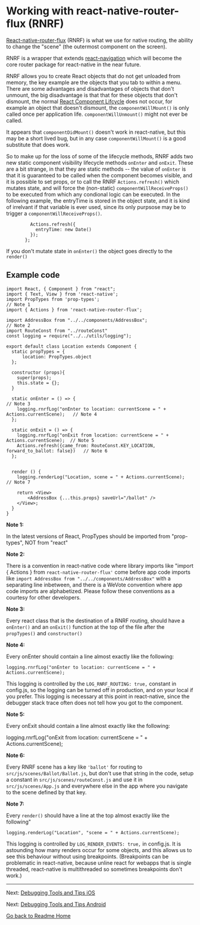 # Working with react-native-router-flux (RNRF)

[React-native-router-flux](https://github.com/aksonov/react-native-router-flux) (RNRF) is what we use for native routing,
the ability to change the "scene" (the outermost component on the screen).

RNRF is a wrapper that extends [react-navigation](https://github.com/react-community/react-navigation) which will become
the core router package for react-native in the near future.

RNRF allows you to create React objects that do not get unloaded from memory, the key example are the objects that you tab
to within a menu.  There are some advantages and disadvantages of objects that don't unmount, the big disadvantage is that
that for these objects that don't dismount, the normal [React Component Lifcycle](https://reactjs.org/docs/react-component.html)
does not occur, for example an object that doesn't dismount, the `componentWillMount()` is only called once per application
life.  `componentWillUnmount()` might not ever be called.  

It appears that `componentDidMount()` doesn't work in react-native, but this may be a short lived bug, but in any case 
`componentWillMount()` is a good substitute that does work.

So to make up for the loss of some of the lifecycle methods, RNRF adds two new static component visibility lifecycle 
methods `onEnter` and `onExit`.  These are a bit strange, in that they are static methods -- the value of `onEnter` is
that it is guaranteed to be called when the component becomes visible, and it is possible to set props, or to call the
RNRF `Actions.refresh()` which mutates state, and will force the (non-static) `componentWillReceiveProps()` to be executed
from which any condional logic can be executed.  In the following example, the entryTime is stored in the object state, and
it is kind of irrelvant if that variable is ever used, since its only purpsose may be to trigger a `componentWillReceiveProps()`.

```
         Actions.refresh({
           entryTime: new Date()
         });
       };
```
If you don't mutate state in `onEnter()` the object goes directly to the `render()`

## Example code

```
import React, { Component } from "react";
import { Text, View } from 'react-native';
import PropTypes from 'prop-types';                                             // Note 1
import { Actions } from 'react-native-router-flux';

import AddressBox from "../../components/AddressBox";                           // Note 2
import RouteConst from "../routeConst"
const logging = require("../../utils/logging");

export default class Location extends Component {
  static propTypes = {
      location: PropTypes.object
  };

  constructor (props){
    super(props);
    this.state = {};
  }

  static onEnter = () => {                                                            // Note 3
    logging.rnrfLog("onEnter to location: currentScene = " + Actions.currentScene);   // Note 4
  };

  static onExit = () => {
    logging.rnrfLog("onExit from location: currentScene = " + Actions.currentScene);  // Note 5
    Actions.refresh({came_from: RouteConst.KEY_LOCATION, forward_to_ballot: false})   // Note 6
  };


  render () {
    logging.renderLog("Location, scene = " + Actions.currentScene);                 // Note 7

    return <View>
        <AddressBox {...this.props} saveUrl="/ballot" />
    </View>;
  }
}
```

**Note 1:**

In the latest versions of React,  PropTypes should be imported from "prop-types", NOT from "react"


**Note 2:**

There is a convention in react-native code where library imports like "import { Actions } from `react-native-router-flux'`
come before app code imports like `import AddressBox from "../../components/AddressBox"` with a separating line inbetween,
and there is a WeVote convention where app code imports are alphabetized.  Please follow these conventions as a courtesy
for other developers.

**Note 3:**

Every react class that is the destination of a RNRF routing, should have a `onEnter()` and an `onExit()` function at the 
top of the file after the `propTypes()` and `constructor()`

**Note 4:**

Every onEnter should contain a line almost exactly like the following:

`logging.rnrfLog("onEnter to location: currentScene = " + Actions.currentScene);`

This logging is controlled by the `LOG_RNRF_ROUTING: true,` constant in config.js, so the logging
can be turned off in production, and on your local if you prefer.  This logging is necessary at this
point in react-native, since the debugger stack trace often does not tell how you got to the component.  

**Note 5:**

Every onExit should contain a line almost exactly like the following:

logging.rnrfLog("onExit from location: currentScene = " + Actions.currentScene);
 
**Note 6:**

Every RNRF scene has a key like `'ballot'` for routing to `src/js/scenes/Ballot/Ballot.js`,
but don't use that string in the code, setup a constant in `src/js/scenes/routeConst.js`
and use it in `src/js/scenes/App.js` and everywhere else in the app where you navigate to 
the scene defined by that key.

**Note 7:**

Every `render()` should have a line at the top almost exactly like the following"

`logging.renderLog("Location", "scene = " + Actions.currentScene);`

This logging is controlled by `LOG_RENDER_EVENTS: true,` in config.js.  It is astounding how many renders occur for some 
objects, and this allows us to see this behaviour without using breakpoints.  (Breakpoints can be problematic in
react-native, because unline react for webapps that is single threaded, react-native is multithreaded so sometimes
breakpoints don't work.)
 

---

Next: [Debugging Tools and Tips iOS](DEBUGGING_TOOLS_IOS.md)

Next: [Debugging Tools and Tips Android](DEBUGGING_TOOLS_ANDROID.md)

[Go back to Readme Home](../../README.md)
